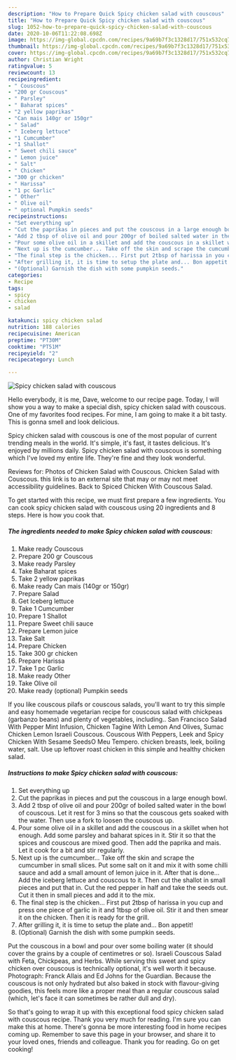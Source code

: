 ```yaml
---
description: "How to Prepare Quick Spicy chicken salad with couscous"
title: "How to Prepare Quick Spicy chicken salad with couscous"
slug: 1052-how-to-prepare-quick-spicy-chicken-salad-with-couscous
date: 2020-10-06T11:22:08.698Z
image: https://img-global.cpcdn.com/recipes/9a69b7f3c1328d17/751x532cq70/spicy-chicken-salad-with-couscous-recipe-main-photo.jpg
thumbnail: https://img-global.cpcdn.com/recipes/9a69b7f3c1328d17/751x532cq70/spicy-chicken-salad-with-couscous-recipe-main-photo.jpg
cover: https://img-global.cpcdn.com/recipes/9a69b7f3c1328d17/751x532cq70/spicy-chicken-salad-with-couscous-recipe-main-photo.jpg
author: Christian Wright
ratingvalue: 5
reviewcount: 13
recipeingredient:
- " Couscous"
- "200 gr Couscous"
- " Parsley"
- " Baharat spices"
- "2 yellow paprikas"
- "Can mais 140gr or 150gr"
- " Salad"
- " Iceberg lettuce"
- "1 Cumcumber"
- "1 Shallot"
- " Sweet chili sauce"
- " Lemon juice"
- " Salt"
- " Chicken"
- "300 gr chicken"
- " Harissa"
- "1 pc Garlic"
- " Other"
- " Olive oil"
- " optional Pumpkin seeds"
recipeinstructions:
- "Set everything up"
- "Cut the paprikas in pieces and put the couscous in a large enough bowl."
- "Add 2 tbsp of olive oil and pour 200gr of boiled salted water in the bowl of couscous. Let it rest for 3 mins so that the couscous gets soaked with the water. Then use a fork to loosen the couscous up."
- "Pour some olive oil in a skillet and add the couscous in a skillet when hot enough. Add some parsley and baharat spices in it. Stir it so that the spices and couscous are mixed good. Then add the paprika and mais. Let it cook for a bit and stir regularly."
- "Next up is the cumcumber... Take off the skin and scrape the cumcumber in small slices. Put some salt on it and mix it with some chilli sauce and add a small amount of lemon juice in it. After that is done... Add the iceberg lettuce and couscous to it. Then cut the shallot in small pieces and put that in. Cut the red pepper in half and take the seeds out. Cut it then in small pieces and add it to the mix."
- "The final step is the chicken... First put 2tbsp of harissa in you cup and press one piece of garlic in it and 1tbsp of olive oil. Stir it and then smear it on the chicken. Then it is ready for the grill."
- "After grilling it, it is time to setup the plate and... Bon appetit!"
- "(Optional) Garnish the dish with some pumpkin seeds."
categories:
- Recipe
tags:
- spicy
- chicken
- salad

katakunci: spicy chicken salad 
nutrition: 188 calories
recipecuisine: American
preptime: "PT30M"
cooktime: "PT51M"
recipeyield: "2"
recipecategory: Lunch

---
```



![Spicy chicken salad with couscous](https://img-global.cpcdn.com/recipes/9a69b7f3c1328d17/751x532cq70/spicy-chicken-salad-with-couscous-recipe-main-photo.jpg)

Hello everybody, it is me, Dave, welcome to our recipe page. Today, I will show you a way to make a special dish, spicy chicken salad with couscous. One of my favorites food recipes. For mine, I am going to make it a bit tasty. This is gonna smell and look delicious.

Spicy chicken salad with couscous is one of the most popular of current trending meals in the world. It's simple, it's fast, it tastes delicious. It's enjoyed by millions daily. Spicy chicken salad with couscous is something which I've loved my entire life. They're fine and they look wonderful.

Reviews for: Photos of Chicken Salad with Couscous. Chicken Salad with Couscous. this link is to an external site that may or may not meet accessibility guidelines. Back to Spiced Chicken With Couscous Salad.


To get started with this recipe, we must first prepare a few ingredients. You can cook spicy chicken salad with couscous using 20 ingredients and 8 steps. Here is how you cook that.

<!--inarticleads1-->

##### The ingredients needed to make Spicy chicken salad with couscous:

1. Make ready  Couscous
1. Prepare 200 gr Couscous
1. Make ready  Parsley
1. Take  Baharat spices
1. Take 2 yellow paprikas
1. Make ready Can mais (140gr or 150gr)
1. Prepare  Salad
1. Get  Iceberg lettuce
1. Take 1 Cumcumber
1. Prepare 1 Shallot
1. Prepare  Sweet chili sauce
1. Prepare  Lemon juice
1. Take  Salt
1. Prepare  Chicken
1. Take 300 gr chicken
1. Prepare  Harissa
1. Take 1 pc Garlic
1. Make ready  Other
1. Take  Olive oil
1. Make ready  (optional) Pumpkin seeds


If you like couscous pilafs or couscous salads, you&#39;ll want to try this simple and easy homemade vegetarian recipe for couscous salad with chickpeas (garbanzo beans) and plenty of vegetables, including.. San Francisco Salad With Pepper Mint Infusion, Chicken Tagine With Lemon And Olives, Sumac Chicken Lemon Israeli Couscous. Couscous With Peppers, Leek and Spicy Chicken With Sesame SeedsO Meu Tempero. chicken breasts, leek, boiling water, salt. Use up leftover roast chicken in this simple and healthy chicken salad. 

<!--inarticleads2-->

##### Instructions to make Spicy chicken salad with couscous:

1. Set everything up
1. Cut the paprikas in pieces and put the couscous in a large enough bowl.
1. Add 2 tbsp of olive oil and pour 200gr of boiled salted water in the bowl of couscous. Let it rest for 3 mins so that the couscous gets soaked with the water. Then use a fork to loosen the couscous up.
1. Pour some olive oil in a skillet and add the couscous in a skillet when hot enough. Add some parsley and baharat spices in it. Stir it so that the spices and couscous are mixed good. Then add the paprika and mais. Let it cook for a bit and stir regularly.
1. Next up is the cumcumber... Take off the skin and scrape the cumcumber in small slices. Put some salt on it and mix it with some chilli sauce and add a small amount of lemon juice in it. After that is done... Add the iceberg lettuce and couscous to it. Then cut the shallot in small pieces and put that in. Cut the red pepper in half and take the seeds out. Cut it then in small pieces and add it to the mix.
1. The final step is the chicken... First put 2tbsp of harissa in you cup and press one piece of garlic in it and 1tbsp of olive oil. Stir it and then smear it on the chicken. Then it is ready for the grill.
1. After grilling it, it is time to setup the plate and... Bon appetit!
1. (Optional) Garnish the dish with some pumpkin seeds.


Put the couscous in a bowl and pour over some boiling water (it should cover the grains by a couple of centimetres or so). Israeli Couscous Salad with Feta, Chickpeas, and Herbs. While serving this sweet and spicy chicken over couscous is technically optional, it&#39;s well worth it because. Photograph: Franck Allais and Ed Johns for the Guardian. Because the couscous is not only hydrated but also baked in stock with flavour-giving goodies, this feels more like a proper meal than a regular couscous salad (which, let&#39;s face it can sometimes be rather dull and dry). 

So that's going to wrap it up with this exceptional food spicy chicken salad with couscous recipe. Thank you very much for reading. I'm sure you can make this at home. There's gonna be more interesting food in home recipes coming up. Remember to save this page in your browser, and share it to your loved ones, friends and colleague. Thank you for reading. Go on get cooking!
